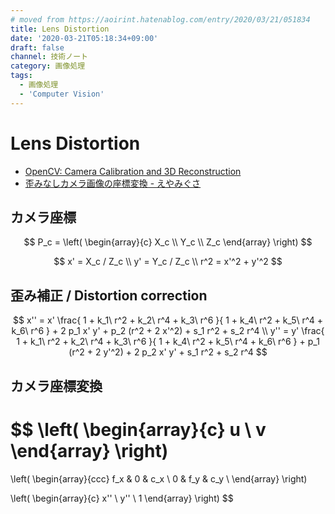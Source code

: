 ```yaml
---
# moved from https://aoirint.hatenablog.com/entry/2020/03/21/051834
title: Lens Distortion
date: '2020-03-21T05:18:34+09:00'
draft: false
channel: 技術ノート
category: 画像処理
tags:
  - 画像処理
  - 'Computer Vision'
---
```

# Lens Distortion

- [OpenCV: Camera Calibration and 3D Reconstruction](https://docs.opencv.org/4.2.0/d9/d0c/group__calib3d.html#details)
- [歪みなしカメラ画像の座標変換 - えやみぐさ](https://blog.aoirint.com/entry/2020/computer_vision_transform_distortless_camera_image/)

## カメラ座標

$$
P_c = \left(
\begin{array}{c}
X_c \\
Y_c \\
Z_c
\end{array}
\right)
$$

$$
x' = X_c / Z_c \\
y' = Y_c / Z_c \\
r^2 = x'^2 + y'^2
$$

## 歪み補正 / Distortion correction

$$
x'' = x' \frac{ 1 + k_1\ r^2 + k_2\ r^4 + k_3\ r^6 }{ 1 + k_4\ r^2 + k_5\ r^4 + k_6\ r^6 } + 2 p_1 x' y' + p_2 (r^2 + 2 x'^2) + s_1 r^2 + s_2 r^4 \\
y'' = y' \frac{ 1 + k_1\ r^2 + k_2\ r^4 + k_3\ r^6 }{ 1 + k_4\ r^2 + k_5\ r^4 + k_6\ r^6 } + p_1 (r^2 + 2 y'^2) + 2 p_2 x' y' + s_1 r^2 + s_2 r^4
$$

## カメラ座標変換

$$
\left(
\begin{array}{c}
u \\
v
\end{array}
\right)
=

\left(
\begin{array}{ccc}
f_x & 0 & c_x \\
0 & f_y & c_y \\
\end{array}
\right)

\left(
\begin{array}{c}
x'' \\
y'' \\
1
\end{array}
\right)
$$

